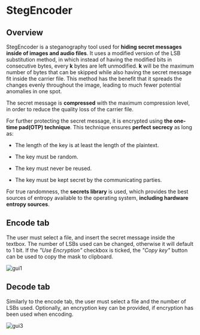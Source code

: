 # StegEncoder

## Overview

StegEncoder is a steganography tool used for **hiding secret messages inside of images and audio files**. It uses a modified version of the LSB substitution method, in which instead of having the modified bits in consecutive bytes, every **k** bytes are left unmodified. **k**  will be the maximum number of bytes that can be skipped while also having the secret message fit inside the carrier file. 
This method has the benefit that it spreads the changes evenly throughout the image, leading to much fewer potential anomalies in one spot.

The secret message is **compressed** with the maximum compression level, in order to reduce the quality loss of the carrier file.

For further protecting the secret message, it is encrypted using **the one-time pad(OTP) technique**. This technique ensures **perfect secrecy** as long as:

* The length of the key is at least the length of the plaintext.

* The key must be random.

* The key must never be reused.

* The key must be kept secret by the communicating parties.

For true randomness, the **secrets library** is used, which provides the best sources of entropy available to the operating system, **including hardware entropy sources**.

## Encode tab

The user must select a file, and insert the secret message inside the textbox. The number of LSBs used can be changed, otherwise it will default to 1 bit. If the *"Use Encryption"* checkbox is ticked, the *"Copy key"* button can be used to copy the mask to clipboard.


![gui1](https://github.com/mihai-bontea/StegEncoder/assets/79721547/6005d82b-2282-48f3-b7f9-a37ffc9d04ed)

## Decode tab

Similarly to the encode tab, the user must select a file and the number of LSBs used. Optionally, an encryption key can be provided, if encryption has been used when encoding.


![gui3](https://github.com/mihai-bontea/StegEncoder/assets/79721547/70fb2f2d-7274-47cc-aee9-d1d9fb618d86)

